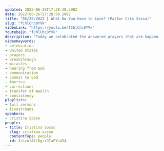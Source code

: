 ```yaml
---
updated: 2022-06-26T17:28:38.598Z
date: 2022-06-26T17:28:38.598Z
title: "06/26/2022 | What Do You Have to Lose? (Pastor Cris Sosso)"
slug: "fChlChc0YVk"
videoLink: "https://youtu.be/fChlChc0YVk"
YoutubeID: "fChlChc0YVk"
description: "Today we celebrated the answered prayers that are happening in the United States. Even though we have seen breakthrough, there are many other miracles we are going to see in the world. Pastor Cris reminds us that during this time, we cannot do anything without hearing from God. We have to have a constant communication with God so that we can hear from him on every area of our lives. She also says to remove any expectations you have from God and allow him to move however he wants. The best way in our lives is what God has planned for us, not what we expect. Like Pastor Cris said, we have been doing our own thing for years now and seen no results, so we should fully commit to God and try his plan. What do you have to lose?"
videoKeywords:
- celebration
- United States
- prayers
- breakthrough
- miracles
- hearing from God
- communication
- commit to God
- America
- corrections
- Transfer of Wealth
- consistency
playlists:
- full sermons
- livestreams
speakers:
- Cristina Sosso
people:
- title: Cristina Sosso
  slug: cristina-sosso
  contentType: people
  id: 3zLvufAtlKgiiGIaEYs4S4
---
```

